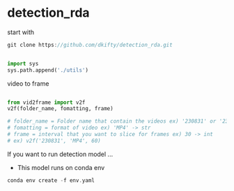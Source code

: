 # detection_rda
start with

```c
git clone https://github.com/dkifty/detection_rda.git
```

```python

import sys
sys.path.append('./utils')

```
video to frame

```python

from vid2frame import v2f
v2f(folder_name, fomatting, frame)

# folder_name = Folder name that contain the videos ex) '230831' or '230831/1' -> str
# fomatting = format of video ex) 'MP4' -> str
# frame = interval that you want to slice for frames ex) 30 -> int
# ex) v2f('230831', 'MP4', 60)
```
If you want to run detection model ...
- This model runs on conda env

```c
conda env create -f env.yaml
```
